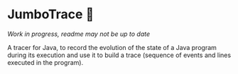# JumboTrace 🐘

*Work in progress, readme may not be up to date*

A tracer for Java, to record the evolution of the state of a Java program during its execution and use it to build a trace
(sequence of events and lines executed in the program).
